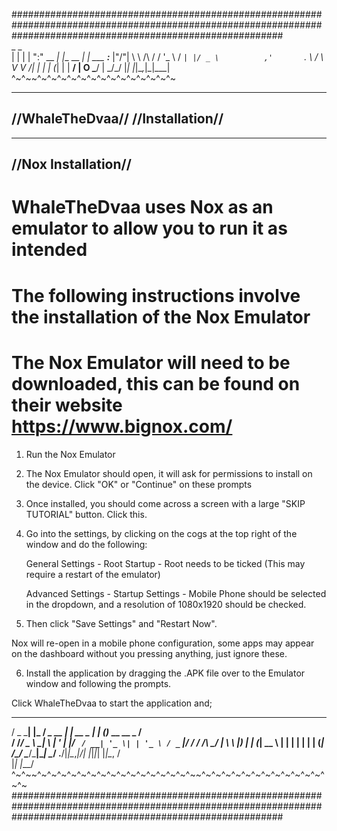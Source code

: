 #################################################################################################################################################################      				      
          _           _      			
         | |         | |     		       ":"
__      _| |__   __ _| | ___ 		     ___:____     |"\/"|
\ \ /\ / / '_ \ / _` | |/ _ \		   ,'        `.    \  /
 \ V  V /| | | | (_| | |  __/		   |  O        \___/  |
  \_/\_/ |_| |_|\__,_|_|\___|  	    ^~^~~^~^~^~^~^~^~^~^~^~^~^~^~^~^~
			
----------------------------------
//WhaleTheDvaa// //Installation//
----------------------------------

---------------------																		
//Nox Installation//																	  
---------------------																		
																				
# WhaleTheDvaa uses Nox as an emulator to allow you to run it as intended 
# The following instructions involve the installation of the Nox Emulator

# The Nox Emulator will need to be downloaded, this can be found on their website https://www.bignox.com/
																				
1. Run the Nox Emulator
																				
2. The Nox Emulator should open, it will ask for permissions to install on the device. Click "OK" or "Continue" on these prompts
																				
3. Once installed, you should come across a screen with a large "SKIP TUTORIAL" button. Click this.								
																				
4. Go into the settings, by clicking on the cogs at the top right of the window and do the following:								
																				
	General Settings - Root Startup - Root needs to be ticked (This may require a restart of the emulator)							
																				
	Advanced Settings - Startup Settings -  Mobile Phone should be selected in the dropdown, and a resolution of 1080x1920 should be checked.
																				
5. Then click "Save Settings" and "Restart Now".											
  
  Nox will re-open in a mobile phone configuration, some apps may appear on the dashboard without you pressing anything, just ignore these.
  
6. Install the application by dragging the .APK file over to the Emulator window and following the prompts.


Click WhaleTheDvaa to start the application and;

   ___     _     __       _           _     _               _ 
  / _ \___| |_  / _\_ __ | | __ _ ___| |__ (_)_ __   __ _  / \
 / /_\/ _ \ __| \ \| '_ \| |/ _` / __| '_ \| | '_ \ / _` |/  /
/ /_\\  __/ |_  _\ \ |_) | | (_| \__ \ | | | | | | | (_| /\_/ 
\____/\___|\__| \__/ .__/|_|\__,_|___/_| |_|_|_| |_|\__, \/   
                   |_|                              |___/   
^~^~~^~^~^~^~^~^~^~^~^~^~^~^~^~^~^~^~~^~^~^~^~^~^~^~^~^~^~^~^~^~^~ 
#################################################################################################################################################################
